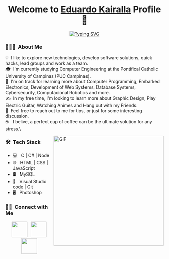 <p align="center">
  <h1 align="center">Welcome to <a href="https://github.com/MrBlueBird2">Eduardo Kairalla</a> Profile 👋</h1>
</p>
<p align="center">
  <a align="center" href="https://git.io/typing-svg"><img src="https://readme-typing-svg.herokuapp.com?font=Fira+Code&pause=1000&width=435&lines=Welcome+to+my+GitHub+Profile!;I+study+Computer+Engineering" alt="Typing SVG" /></a>
</p>

### 👨🏻‍💻 &nbsp;About Me

💡 &nbsp;I like to explore new technologies, develop software solutions, quick hacks, lead groups and work as a team.\
🎓 &nbsp;I'm currently studying Computer Engineering at the Pontifical Catholic University of Campinas (PUC Campinas).\
🌱 &nbsp;I'm on track for learning more about Computer Programming, Embarked Electronics, Development of Web Systems, Database Systems, Cybersecurity, Computacional Robotics and more.\
✍️ &nbsp;In my free time, I'm looking to learn more about Graphic Design, Play Electric Guitar, Watching Animes and Hang out with my Friends.\
💬 &nbsp;Feel free to reach out to me for tips, or just for some interesting discussion.\
☕ &nbsp; I belive, a perfect cup of coffee can be the ultimate solution for any stress.\

<img alt="GIF" src="https://i.pinimg.com/originals/18/9b/73/189b73d8bfa9e2244744dca531cddc35.gif" align="right" width="350"/>

### 🛠 &nbsp;Tech Stack

- 💻 &nbsp; C | C# | Node  
- 🌐 &nbsp; HTML | CSS | JavaScript 
- 🛢 &nbsp; MySQL 
- 🔧 &nbsp; Visual Studio code | Git
- 🖥 &nbsp; Photoshop

### 🤝🏻 &nbsp;Connect with Me

<p align="center">
&nbsp; <a href="https://twitter.com/eduhh_levy" target="_blank" rel="noopener noreferrer"><img src="https://img.icons8.com/plasticine/100/000000/twitter.png" width="50" /></a>  
&nbsp; <a href="https://www.instagram.com/eduhh_kairalla/" target="_blank" rel="noopener noreferrer"><img src="https://img.icons8.com/plasticine/100/000000/instagram-new.png" width="50" /></a> 
&nbsp; <a href="mailto:eduardokairalla123@gmail.com" target="_blank" rel="noopener noreferrer"><img src="https://img.icons8.com/plasticine/100/000000/gmail.png"  width="50" /></a>
</p>
